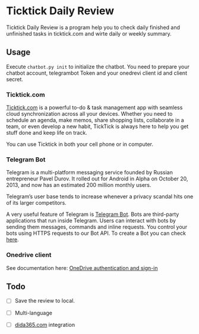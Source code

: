 # Ticktick Daily Review

Ticktick Daily Review is a program help you to check daily finished and unfinished tasks in ticktick.com and wirte daily or weekly summary.


## Usage

Execute `chatbot.py init` to initialize the chatbot. You need to prepare your chatbot account, telegrambot Token and your onedrevi client id and client secret.

### Ticktick.com

[Ticktick.com](https://www.ticktick.com/home) is a powerful to-do & task management app with seamless cloud synchronization across all your devices. Whether you need to schedule an agenda, make memos, share shopping lists, collaborate in a team, or even develop a new habit, TickTick is always here to help you get stuff done and keep life on track.

You can use Ticktick in both your cell phone or in computer.

### Telegram Bot

Telegram is a multi-platform messaging service founded by Russian entrepreneur Pavel Durov. It rolled out for Android in Alpha on October 20, 2013, and now has an estimated 200 million monthly users.

Telegram’s user base tends to increase whenever a privacy scandal hits one of its larger competitors. 

A very useful feature of Telegram is [Telegram Bot](https://core.telegram.org/bots). Bots are third-party applications that run inside Telegram. Users can interact with bots by sending them messages, commands and inline requests. You control your bots using HTTPS requests to our Bot API. To create a Bot you can check [here](https://core.telegram.org/bots#3-how-do-i-create-a-bot).

### Onedrive client

See documentation here: [OneDrive authentication and sign-in](https://docs.microsoft.com/en-us/onedrive/developer/rest-api/getting-started/msa-oauth?view=odsp-graph-online) 

## Todo

- [ ] Save the review to local.

- [ ] Multi-language

- [ ] [dida365.com](https://dida364.com) integration

